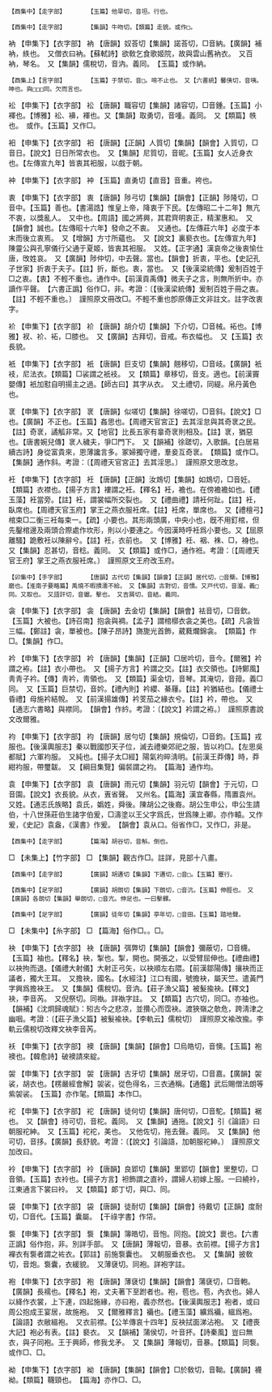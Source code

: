<!-- { "loadSidebar": true } -->
	【酉集中】【走字部】		【玉篇】他旱切，音坦。行也。

	【酉集中】【走字部】		【集韻】牛吻切。【類篇】走貌。或作□。

衲	【申集下】【衣字部】	衲	【唐韻】奴荅切【集韻】諾荅切，□音納。【廣韻】補衲，紩也。　又僧衣曰衲。【蘇軾詩】欲敎乞食歌姬院，故與雲山舊衲衣。　又百衲，琴名。　又【集韻】儒稅切，音汭。義同。　【玉篇】或作納。

	【酉集上】【言字部】		【玉篇】于禁切，音□。啼不止也。　又【六書統】馨侇切，音咦。呻也。與□□□同。欠而言也。

衳	【申集下】【衣字部】	衳	【唐韻】職容切【集韻】諸容切，□音鍾。【玉篇】小褌也。【博雅】衳、襣，褌也。又【集韻】取勇切，音喠。義同。　又【類篇】帙也。　或作。【玉篇】又作□。

衵	【申集下】【衣字部】	衵	【唐韻】【正韻】人質切【集韻】【韻會】入質切，□音日。【說文】日日所常衣也。　又【集韻】尼質切，音昵。【玉篇】女人近身衣也。【左傳宣九年】皆衷其衵服，以戲于朝。

衶	【申集下】【衣字部】	衶	【玉篇】直勇切【直音】音重。袴也。

衷	【申集下】【衣字部】	衷	【唐韻】陟弓切【集韻】【韻會】【正韻】陟隆切，□音中。【玉篇】善也。【書湯誥】惟皇上帝，降衷于下民。【左傳昭二十二年】無亢不衷，以獎亂人。　又中也。【周語】國之將興，其君齊明衷正，精潔惠和。　又【韻會】誠也。【左傳昭十六年】發命之不衷。　又通也。【左傳莊六年】必度于本末而後立衷焉。　又【增韻】方寸所蘊也。　又【說文】裏褻衣也。【左傳宣九年】陳靈公與孔寧儀行父通于夏姬，皆衷其衵服。　又姓。【正字通】漢哀帝之後衷愉仕唐，攺姓哀。　又【廣韻】陟仲切，中去聲。當也。【韻會】折衷，平也。【史記孔子世家】折衷于夫子。【註】折，斷也。衷，當也。　又【後漢梁統傳】爰制百姓于□之衷。【衷】不輕不重也。通作中。【前漢貢禹傳】微夫子之言，則無所折中。亦讀作平聲。　【六書正譌】俗作□，非。考證：〔【後漢梁統傳】爰制百姓于冊之衷。【註】不輕不重也。〕　謹照原文冊改□。不輕不重也卽原傳正文非註文。註字改衷字。 

衸	【申集下】【衣字部】	衸	【唐韻】胡介切【集韻】下介切，□音械。袥也。【博雅】衩、衸、袥，□膝也。　又【廣韻】古拜切，音戒。布衣幅也。　又【玉篇】衣長貌。

衹	【申集下】【衣字部】	衹	【唐韻】巨支切【集韻】翹移切，□音岐。【廣韻】衹衼，尼法衣。【類篇】□裟謂之衹衼。　又【類篇】章移切，音支。適也。【前漢竇嬰傳】衹加懟自明揚主之過。【師古曰】其字从衣。　又土禮切，同緹。帛丹黃色也。

衺	【申集下】【衣字部】	衺	【唐韻】似嗟切【集韻】徐嗟切，□音斜。【說文】□也。【廣韻】不正也。【玉篇】姦思也。【周禮天官宮正】去其淫怠與其奇衺之民。【註】奇衺，譎觚非常。又【地官】比長五家有辠奇衺則相及。【註】衺，猶惡也。【唐書婉兒傳】衺人穢夫，爭□門下。　又【韻補】徐蹉切，入歌韻。【白居易續古詩】身從富貴來，恩薄讒言多。冢婦獨守禮，羣妾互奇衺。　【類篇】或作□。【集韻】通作斜。考證：〔【周禮天官宮正】去其淫思。〕　謹照原文思改怠。 

衽	【申集下】【衣字部】	衽	【唐韻】【正韻】汝鴆切【集韻】如鴆切，□音妊。【類篇】衣襟也。【揚子方言】褸謂之衽。【釋名】衽，襜也。在傍襜襜如也。【禮玉藻】衽當旁。【註】衽，謂裳幅所交裂也。　又【禮曲禮】請衽何趾。【註】衽，臥席也。【周禮天官玉府】掌王之燕衣服衽席。【註】衽席，單席也。　又【禮檀弓】棺束□二衡三衽每束一。【疏】小要也。其形兩頭廣，中央小也，旣不用釘棺，但先鑿棺邊及兩頭合際處作坎形，則以小要連之。今因漢時呼衽爲小要也。又【屈原離騷】跪敷衽以陳辭兮。【註】衽，衣前也。　又【博雅】衽、裀、袾、□，裑也。　又【集韻】忍甚切，音稔。義同。　又【類篇】或作□，通作袵。考證：〔【周禮天官王府】掌王之燕衣服衽席。〕　謹照原文王府改玉府。 

	【卯集中】【手字部】		【唐韻】古代切【集韻】【韻會】【正韻】居代切，□音槩。【博雅】磨也。【淮南子要略篇】禹燒不暇撌濡不給。　又【集韻】古對切，音憒。又戸代切，音瀣。義□同。又取也。　又語訐切，音钀。擊也。　又吉屑切，音結。義同。

衾	【申集下】【衣字部】	衾	【唐韻】去金切【集韻】【韻會】袪音切，□音欽。【玉篇】大被也。【詩召南】抱衾與裯。【孟子】謂棺槨衣衾之美也。【疏】凡衾皆三幅。【鄭註】衾，單被也。【陳子昂詩】旖旎光首飾，葳蕤爛錦衾。　【類篇】作□。【集韻】作□。

衿	【申集下】【衣字部】	衿	【唐韻】【集韻】【正韻】□居吟切，音今。【爾雅】衿謂之袸。【註】衣小帶也。　又【揚子方言】衿謂之交。【註】衣交領也。【詩鄭風】靑靑子衿。【傳】靑衿，靑領也。　又【類篇】渠金切，音琴。其淹切，音箝。義□同。　又【玉篇】巨禁切，音妗。【禮內則】衿纓、綦屨。【註】衿猶結也。【儀禮士昏禮】母施衿結帨。　又【前漢揚雄傳】衿芰茄之緣衣兮。【註】衿，帶也。　又【通志六書略】與襟同。　【韻會】作紟。考證：〔【說文】衿謂之袸。〕　謹照原書說文改爾雅。 

袀	【申集下】【衣字部】	袀	【唐韻】居勻切【集韻】規倫切，□音鈞。【玉篇】戎服也。【後漢輿服志】秦以戰國卽天子位，滅去禮樂郊祀之服，皆以袀□。【左思吳都賦】六軍袀服。　又純也。【揚子太□經】陽氣袀晬淸明。【前漢王莽傳】時，莽紺袀服，帶璽韍。　又【綱目集覽】偏裻謂之袀。　【篇海】通作均。

袁	【申集下】【衣字部】	袁	【唐韻】雨元切【集韻】羽元切【韻會】于元切，□音園。【說文】衣長貌。从衣，叀省聲。　又州名。【篇海】漢宜春縣，隋置袁州。　又姓。【通志氏族略】袁氏，嬀姓，舜後。陳胡公之後裔。胡公生申公，申公生請伯，十八世孫莊伯生諸字伯爰，□濤塗以王父字爲氏，世爲陳上卿。亦作轅。又作爰，《史記》袁盎，《漢書》作爰。　【韻會】袁从口。俗省作□，又作□，非是。

	【酉集中】【走字部】		【篇海】胡谷切，音斛。倒也。

□	【未集上】【竹字部】	□	【集韻】觀古作□。註詳，見部十八畫。

	【酉集中】【走字部】		【廣韻】胡遘切【集韻】下遘切，□音□。【玉篇】蹇行。

	【酉集中】【足字部】		【廣韻】胡朗切【集韻】下朗切，□音沆。【玉篇】伸脛也。　又【廣韻】各朗切【集韻】舉朗切，□音亢。伸足也。一曰擊髁。

	【酉集中】【足字部】		【廣韻】徒年切【集韻】亭年切，□音田。【玉篇】踏地聲。

□	【未集中】【糸字部】	□	【篇海】俗作□。。□。

袂	【申集下】【衣字部】	袂	【唐韻】弭弊切【集韻】【韻會】彌蔽切，□音櫗。【玉篇】袖也。【釋名】袂，掣也。掣，開也。開張之，以受臂屈伸也。【禮曲禮】以袂拘而退。【儀禮大射儀】大射正弓矢，以袂順左右隈。【前漢鄒陽傳】攘袂而正議者，獨大王耳。　又擔袂，國名。【水經注】江口有國，號擔袂，屬天竺。遣黃門字興爲擔袂王。　又【集韻】儒稅切。音汭。【莊子漁父篇】被髮揄袂。【釋文】袂，李音芮。　又倪祭切。同褹。詳褹字註。　又【類篇】古穴切，同□。亦袖也。【韻補】《沈炯歸魂賦》：矧古今之悲凉，並攢心而霑袂。渡狹嶺之欹危，跨淸津之幽咽。考證：〔【莊子漁父篇】被髮褕袂。【李軌云】儒稅切〕　謹照原文褕改揄。李軌云儒稅切改釋文袂李音芮。 

袄	【申集下】【衣字部】	襖	【唐韻】【集韻】【韻會】□烏皓切，音懊。【玉篇】袍襖也。【韓愈詩】破襖請來綻。

袈	【申集下】【衣字部】	袈	【唐韻】古牙切【集韻】居牙切，□音嘉。【廣韻】袈裟，胡衣也。【楞嚴經會解】袈裟，從色得名，三衣通稱。【通鑑】武后賜僧法朗等紫袈裟。　【玉篇】亦作毠。【類篇】本作□。

袉	【申集下】【衣字部】	袉	【唐韻】徒何切【集韻】唐何切，□音駝。【類篇】裾也。　又【韻會】待可切，音柁。義同。　又【集韻】通拖。【說文】引《論語》曰朝服袉紳。　又【玉篇】袉袉，美也。　又他佐切，拖去聲。義同。　又【集韻】他可切，音拸。【廣韻】長舒貌。考證：〔【說文】引論語，加朝服袉紳。〕　謹照原文加改曰。 

袊	【申集下】【衣字部】	袊	【唐韻】良郢切【集韻】里郢切【韻會】里整切，□音領。【玉篇】衣袊也。【揚子方言】袒飾謂之直袊，謂婦人初嫁上服。一曰繞袊，江東通言下裳曰袊。　又【類篇】郞丁切，與□、同。

袋	【申集下】【衣字部】	袋	【唐韻】徒耐切【集韻】【韻會】待戴切【正韻】度耐切，□音代。【玉篇】囊屬。　【干祿字書】作帒。

袌	【申集下】【衣字部】	袌	【集韻】簿皓切，音怉。同抱。【說文】褱也。【六書正譌】俗作抱，非。別詳手部。　又【唐韻】薄報切，音暴。衣前襟。【揚子方言】襌衣有袌者謂之袏衣。【郭註】前施袌囊也。　又朝服垂衣也。　又【集韻】披敎切，音炮。袌囊，衣緩貌。　又薄褎切。同袍。詳袍字註。

袍	【申集下】【衣字部】	袍	【唐韻】薄褎切【集韻】【韻會】蒲褎切，□音軳。【廣韻】長襦也。【釋名】袍，丈夫著下至跗者也。袍，苞也。苞，內衣也。婦人以絳作衣裳，上下連，四起施緣，亦曰袍，義亦然也。【後漢輿服志】袍者，或曰周公抱成王宴居，故施袍。　又【爾雅釋言】襺也。【禮玉藻】纊爲襺，縕爲袍。【論語】衣敝縕袍。　又衣前襟。【公羊傳哀十四年】反袂拭面涕沾袍。　又【禮喪大記】袍必有表。【註】褻衣。　又【韻補】蒲侯切，叶音抔。【詩秦風】豈曰無衣，與子同袍。王于興師，修我戈矛。　又【集韻】薄報切，音暴。【類篇】同袌。　或作□、□。

袎	【申集下】【衣字部】	袎	【唐韻】【集韻】【韻會】□於敎切，音靿。【廣韻】襪袎。【類篇】韈頸也。　【篇海】亦作□、□。

